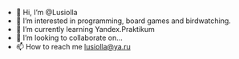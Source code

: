 - 👋 Hi, I’m @Lusiolla
- 👀 I’m interested in programming, board games and birdwatching.
- 🌱 I’m currently learning Yandex.Praktikum
- 💞️ I’m looking to collaborate on...
- 📫 How to reach me lusiolla@ya.ru

<!---
Lusiolla/Lusiolla is a ✨ special ✨ repository because its `README.md` (this file) appears on your GitHub profile.
You can click the Preview link to take a look at your changes.
--->
